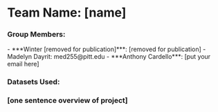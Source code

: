 <h1>Team Name: [name]</h1>

<h3>Group Members: </h3>
- ***Winter [removed for publication]***: [removed for publication]
- Madelyn Dayrit: med255@pitt.edu
- ***Anthony Cardello***: [put your email here]

<h3>Datasets Used: </h3>

<h3> [one sentence overview of project] </h3>
